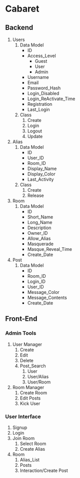 # Cabaret

## Backend
1) Users
   1) Data Model
      * ID
      * Access_Level
        * Guest
        * User
        * Admin
      * Username
      * Email
      * Password_Hash
      * Login_Disabled
      * Login_ReActivate_Time
      * Registration
      * Last_Login
   2) Class
      1) Create
      2) Login
      3) Logout
      4) Update
2) Alias
   1) Data Model
      * ID
      * User_ID
      * Room_ID
      * Display_Name
      * Display_Color
      * Last_Activity
   2) Class
      1) Create
      2) Release
3) Room
   1) Data Model
      * ID
      * Short_Name
      * Long_Name
      * Description
      * Owner_ID
      * Allow_Alias
      * Masquerade
      * Masque_Reveal_Time
      * Create_Date
4) Post
   1) Data Model
      * ID
      * Room_ID
      * Login_ID
      * User_ID
      * Message_Color
      * Message_Contents
      * Create_Date

## Front-End
### Admin Tools
1) User Manager
   1) Create
   2) Edit
   3) Delete
   4) Post_Search
      1) User
      2) User/Alias
      3) User/Room
2) Room Manager
   1) Create Room
   2) Edit Posts
   3) Kick User

### User Interface
1) Signup
2) Login
3) Join Room
   1) Select Room
   2) Create Alias
4) Room
   1) Alias_List
   2) Posts
   3) Interaction/Create Post


